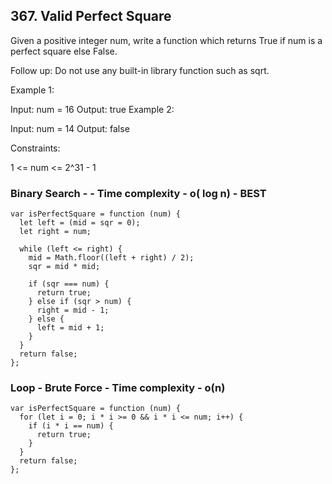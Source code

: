 ## 367. Valid Perfect Square

Given a positive integer num, write a function which returns True if num is a perfect square else False.

Follow up: Do not use any built-in library function such as sqrt.

Example 1:

Input: num = 16
Output: true
Example 2:

Input: num = 14
Output: false

Constraints:

1 <= num <= 2^31 - 1

### Binary Search - - Time complexity - o( log n) - BEST

```
var isPerfectSquare = function (num) {
  let left = (mid = sqr = 0);
  let right = num;

  while (left <= right) {
    mid = Math.floor((left + right) / 2);
    sqr = mid * mid;

    if (sqr === num) {
      return true;
    } else if (sqr > num) {
      right = mid - 1;
    } else {
      left = mid + 1;
    }
  }
  return false;
};
```

### Loop - Brute Force - Time complexity - o(n)

```
var isPerfectSquare = function (num) {
  for (let i = 0; i * i >= 0 && i * i <= num; i++) {
    if (i * i == num) {
      return true;
    }
  }
  return false;
};
```
